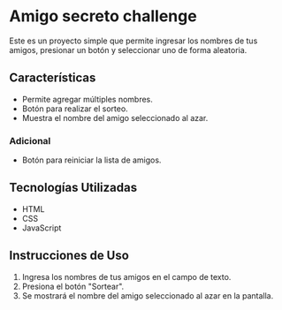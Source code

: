 # Amigo secreto challenge

Este es un proyecto simple que permite ingresar los nombres de tus amigos, presionar un botón y seleccionar uno de forma aleatoria.

## Características
- Permite agregar múltiples nombres.
- Botón para realizar el sorteo.
- Muestra el nombre del amigo seleccionado al azar.
### Adicional
- Botón para reiniciar la lista de amigos.

## Tecnologías Utilizadas
- HTML
- CSS
- JavaScript

## Instrucciones de Uso
1. Ingresa los nombres de tus amigos en el campo de texto.
2. Presiona el botón "Sortear".
3. Se mostrará el nombre del amigo seleccionado al azar en la pantalla.

